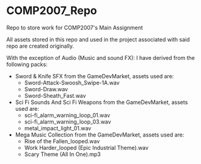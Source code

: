 # COMP2007_Repo
Repo to store work for COMP2007's Main Assignment

All assets stored in this repo and used in the project associated with said repo are created originally.

With the exception of Audio (Music and sound FX): I have derived from the following packs:
- Sword & Knife SFX from the GameDevMarket, assets used are:
    - Sword-Attack-Swoosh_Swipe-1A.wav
    - Sword-Draw.wav
    - Sword-Sheath_Fast.wav
- Sci Fi Sounds And Sci Fi Weapons from the GameDevMarket, assets used are:
    - sci-fi_alarm_warning_loop_01.wav
    - sci-fi_alarm_warning_loop_03.wav
    - metal_impact_light_01.wav
- Mega Music Collection from the GameDevMarket, assets used are:
  - Rise of the Fallen_looped.wav
  - Work Harder_looped (Epic Industrial Theme).wav
  - Scary Theme (All In One).mp3
